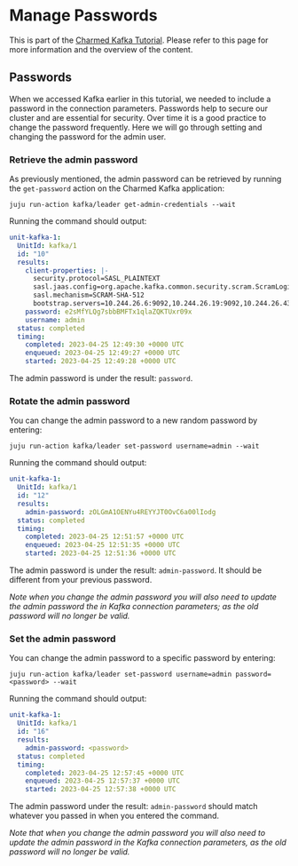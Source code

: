 # Manage Passwords

This is part of the [Charmed Kafka Tutorial](https://discourse.charmhub.io/t/charmed-kafka-tutorial/). Please refer to this page for more information and the overview of the content.

## Passwords

When we accessed Kafka earlier in this tutorial, we needed to include a password in the connection parameters. 
Passwords help to secure our cluster and are essential for security. Over time it is a good practice to change the password frequently. Here we will go through setting and changing the password for the admin user.

### Retrieve the admin password
As previously mentioned, the admin password can be retrieved by running the `get-password` action on the Charmed Kafka application:
```shell
juju run-action kafka/leader get-admin-credentials --wait
```
Running the command should output:
```yaml
unit-kafka-1:
  UnitId: kafka/1
  id: "10"
  results:
    client-properties: |-
      security.protocol=SASL_PLAINTEXT
      sasl.jaas.config=org.apache.kafka.common.security.scram.ScramLoginModule required username="admin" password="e2sMfYLQg7sbbBMFTx1qlaZQKTUxr09x";
      sasl.mechanism=SCRAM-SHA-512
      bootstrap.servers=10.244.26.6:9092,10.244.26.19:9092,10.244.26.43:9092
    password: e2sMfYLQg7sbbBMFTx1qlaZQKTUxr09x
    username: admin
  status: completed
  timing:
    completed: 2023-04-25 12:49:30 +0000 UTC
    enqueued: 2023-04-25 12:49:27 +0000 UTC
    started: 2023-04-25 12:49:28 +0000 UTC
```
The admin password is under the result: `password`.


### Rotate the admin password
You can change the admin password to a new random password by entering:
```shell
juju run-action kafka/leader set-password username=admin --wait
```
Running the command should output:
```yaml
unit-kafka-1:
  UnitId: kafka/1
  id: "12"
  results:
    admin-password: zOLGmA1OENYu4REYYJT0OvC6a00lIodg
  status: completed
  timing:
    completed: 2023-04-25 12:51:57 +0000 UTC
    enqueued: 2023-04-25 12:51:35 +0000 UTC
    started: 2023-04-25 12:51:36 +0000 UTC
```
The admin password is under the result: `admin-password`. It should be different from your previous password.

*Note when you change the admin password you will also need to update the admin password the in Kafka connection parameters; as the old password will no longer be valid.*

### Set the admin password
You can change the admin password to a specific password by entering:
```shell
juju run-action kafka/leader set-password username=admin password=<password> --wait
```
Running the command should output:
```yaml
unit-kafka-1:
  UnitId: kafka/1
  id: "16"
  results:
    admin-password: <password>
  status: completed
  timing:
    completed: 2023-04-25 12:57:45 +0000 UTC
    enqueued: 2023-04-25 12:57:37 +0000 UTC
    started: 2023-04-25 12:57:38 +0000 UTC
```
The admin password under the result: `admin-password` should match whatever you passed in when you entered the command.

*Note that when you change the admin password you will also need to update the admin password in the Kafka connection parameters, as the old password will no longer be valid.*